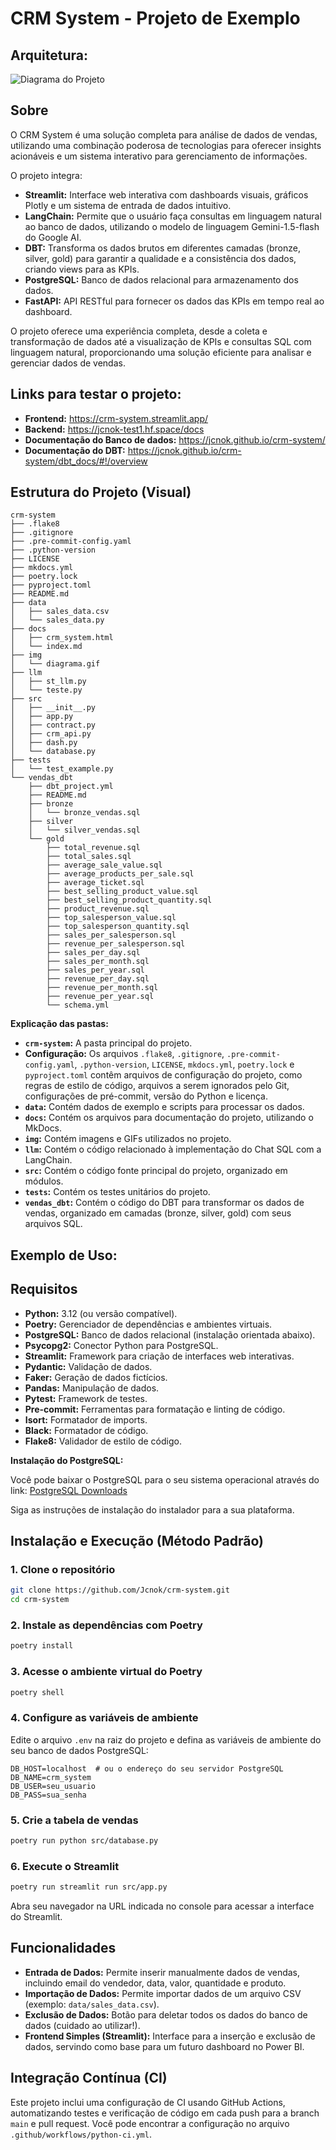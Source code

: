 # CRM System - Projeto de Exemplo

## Arquitetura:
![Diagrama do Projeto](img/diagrama.gif)



## Sobre

O CRM System é uma solução completa para análise de dados de vendas, utilizando uma combinação poderosa de tecnologias para oferecer insights acionáveis e um sistema interativo para gerenciamento de informações. 

O projeto integra:

- **Streamlit:** Interface web interativa com dashboards visuais, gráficos Plotly e um sistema de entrada de dados intuitivo.
- **LangChain:**  Permite que o usuário faça consultas em linguagem natural ao banco de dados, utilizando o modelo de linguagem Gemini-1.5-flash do Google AI.
- **DBT:**  Transforma os dados brutos em diferentes camadas (bronze, silver, gold) para garantir a qualidade e a consistência dos dados, criando views para as KPIs.
- **PostgreSQL:** Banco de dados relacional para armazenamento dos dados.
- **FastAPI:**  API RESTful para fornecer os dados das KPIs em tempo real ao dashboard.

O projeto oferece uma experiência completa, desde a coleta e transformação de dados até a visualização de KPIs e consultas SQL com linguagem natural, proporcionando uma solução eficiente para analisar e gerenciar dados de vendas.

## Links para testar o projeto:

- **Frontend:** https://crm-system.streamlit.app/
- **Backend:** https://jcnok-test1.hf.space/docs
- **Documentação do Banco de dados:** https://jcnok.github.io/crm-system/
- **Documentação do DBT:** https://jcnok.github.io/crm-system/dbt_docs/#!/overview

## Estrutura do Projeto (Visual)

```
crm-system
├── .flake8
├── .gitignore
├── .pre-commit-config.yaml
├── .python-version
├── LICENSE
├── mkdocs.yml
├── poetry.lock
├── pyproject.toml
├── README.md
├── data
│   ├── sales_data.csv
│   └── sales_data.py
├── docs
│   ├── crm_system.html   
│   └── index.md
├── img
│   └── diagrama.gif
├── llm
│   ├── st_llm.py
│   └── teste.py
├── src
│   ├── __init__.py
│   ├── app.py   
│   ├── contract.py
│   ├── crm_api.py
│   ├── dash.py    
│   └── database.py
├── tests
│   └── test_example.py
└── vendas_dbt
    ├── dbt_project.yml
    ├── README.md
    ├── bronze
    │   └── bronze_vendas.sql
    ├── silver
    │   └── silver_vendas.sql
    └── gold
        ├── total_revenue.sql
        ├── total_sales.sql
        ├── average_sale_value.sql
        ├── average_products_per_sale.sql
        ├── average_ticket.sql
        ├── best_selling_product_value.sql
        ├── best_selling_product_quantity.sql
        ├── product_revenue.sql
        ├── top_salesperson_value.sql
        ├── top_salesperson_quantity.sql
        ├── sales_per_salesperson.sql
        ├── revenue_per_salesperson.sql
        ├── sales_per_day.sql
        ├── sales_per_month.sql
        ├── sales_per_year.sql
        ├── revenue_per_day.sql
        ├── revenue_per_month.sql
        ├── revenue_per_year.sql
        └── schema.yml
```

**Explicação das pastas:**

- **`crm-system`:**  A pasta principal do projeto.
- **Configuração:**  Os arquivos `.flake8`, `.gitignore`, `.pre-commit-config.yaml`, `.python-version`, `LICENSE`, `mkdocs.yml`, `poetry.lock` e `pyproject.toml` contêm arquivos de configuração do projeto, como regras de estilo de código, arquivos a serem ignorados pelo Git, configurações de pré-commit, versão do Python e licença.
- **`data`:**  Contém dados de exemplo e scripts para processar os dados.
- **`docs`:**  Contém os arquivos para documentação do projeto, utilizando o MkDocs.
- **`img`:**  Contém imagens e GIFs utilizados no projeto.
- **`llm`:**  Contém o código relacionado à implementação do Chat SQL com a LangChain.
- **`src`:**  Contém o código fonte principal do projeto, organizado em módulos.
- **`tests`:**  Contém os testes unitários do projeto.
- **`vendas_dbt`:**  Contém o código do DBT para transformar os dados de vendas, organizado em camadas (bronze, silver, gold) com seus arquivos SQL.

## Exemplo de Uso:



## Requisitos

- **Python:** 3.12 (ou versão compatível).
- **Poetry:** Gerenciador de dependências e ambientes virtuais.
- **PostgreSQL:** Banco de dados relacional (instalação orientada abaixo).
- **Psycopg2:** Conector Python para PostgreSQL.
- **Streamlit:** Framework para criação de interfaces web interativas.
- **Pydantic:** Validação de dados.
- **Faker:** Geração de dados fictícios.
- **Pandas:** Manipulação de dados.
- **Pytest:** Framework de testes.
- **Pre-commit:** Ferramentas para formatação e linting de código.
- **Isort:** Formatador de imports.
- **Black:** Formatador de código.
- **Flake8:** Validador de estilo de código.

**Instalação do PostgreSQL:**

Você pode baixar o PostgreSQL para o seu sistema operacional através do link: [PostgreSQL Downloads](https://www.postgresql.org/download/)

Siga as instruções de instalação do instalador para a sua plataforma.


## Instalação e Execução (Método Padrão)

### 1. Clone o repositório

```bash
git clone https://github.com/Jcnok/crm-system.git
cd crm-system
```

### 2. Instale as dependências com Poetry

```bash
poetry install 
```

### 3. Acesse o ambiente virtual do Poetry

```bash
poetry shell
```

### 4. Configure as variáveis de ambiente

Edite o arquivo `.env` na raiz do projeto e defina as variáveis de ambiente do seu banco de dados PostgreSQL:

```
DB_HOST=localhost  # ou o endereço do seu servidor PostgreSQL
DB_NAME=crm_system
DB_USER=seu_usuario
DB_PASS=sua_senha
```

### 5. Crie a tabela de vendas

```bash
poetry run python src/database.py
```

### 6. Execute o Streamlit

```bash
poetry run streamlit run src/app.py
```


Abra seu navegador na URL indicada no console para acessar a interface do Streamlit.


## Funcionalidades

- **Entrada de Dados:** Permite inserir manualmente dados de vendas, incluindo email do vendedor, data, valor, quantidade e produto.
- **Importação de Dados:** Permite importar dados de um arquivo CSV (exemplo: `data/sales_data.csv`).
- **Exclusão de Dados:** Botão para deletar todos os dados do banco de dados (cuidado ao utilizar!).
- **Frontend Simples (Streamlit):** Interface para a inserção e exclusão de dados, servindo como base para um futuro dashboard no Power BI.


## Integração Contínua (CI)

Este projeto inclui uma configuração de CI usando GitHub Actions, automatizando testes e verificação de código em cada push para a branch `main` e pull request. Você pode encontrar a configuração no arquivo `.github/workflows/python-ci.yml`.
